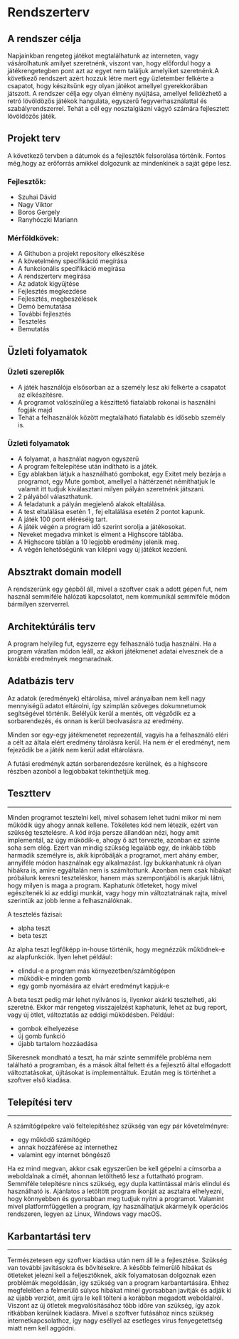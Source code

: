 Rendszerterv
============

## A rendszer célja

Napjainkban rengeteg játékot megtalálhatunk az interneten, vagy vásárolhatunk amilyet szeretnénk, viszont van, hogy előfordul hogy a játékrengetegben pont azt az egyet nem találjuk amelyiket szeretnénk.A következő rendszert azért hozzuk létre mert egy üzletember felkérte a csapatot, hogy készítsünk egy olyan játékot amellyel gyerekkorában játszott. A rendszer célja egy olyan élmény nyújtása, amellyel felidézhető a retró lövöldözős játékok hangulata, egyszerű fegyverhasználattal és szabályrendszerrel.
Tehát a cél egy nosztalgiázni vágyó számára fejlesztett lövöldözős játék.

## Projekt terv

A következő tervben a dátumok és a fejlesztők felsorolása történik. Fontos még,hogy az erőforrás amikkel dolgozunk az mindenkinek a saját gépe lesz.

### Fejlesztők:
+ Szuhai Dávid
+ Nagy Viktor
+ Boros Gergely
+ Ranyhóczki Mariann

### Mérföldkövek:
+ A Githubon a projekt repository elkészítése
+ A követelmény specifikáció megírása
+ A funkcionális specifikáció megírása
+ A rendszerterv megírása
+ Az adatok kigyűjtése
+ Fejlesztés megkezdése
+ Fejlesztés, megbeszélések
+ Demó bemutatása
+ További fejlesztés
+ Tesztelés
+ Bemutatás

## Üzleti folyamatok

### Üzleti szereplők
+ A játék használója elsősorban az a személy lesz aki felkérte a csapatot az elkészítésre.
+ A programot valószínűleg a készíttető fiatalabb rokonai is használni fogják majd 
+ Tehát a felhasználók között megtalálható fiatalabb és idősebb személy is.

### Üzleti folyamatok

+ A folyamat, a használat nagyon egyszerű
+ A program feltelepítése után indítható is a játék.
+ Egy ablakban látjuk a használható gombokat, egy Exitet mely bezárja a programot, egy Mute gombot, amellyel a háttérzenét némíthatjuk le valamit itt tudjuk kiválasztani milyen pályán szeretnénk játszani.
+ 2 pályából választhatunk.
+ A feladatunk a pályán megjelenő alakok eltalálása.
+ A test eltalálása esetén 1 , fej eltalálása esetén 2 pontot kapunk.
+ A játék 100 pont eléréséig tart.
+ A játék végén a program idő szerint sorolja a játékosokat.
+ Neveket megadva minket is elment a Highscore táblába.
+ A Highscore táblán a 10 legjobb eredmény jelenik meg.
+ A végén lehetőségünk van kilépni vagy új játékot kezdeni.

Absztrakt domain modell
-----------------------

A rendszerünk egy gépből áll, mivel a szoftver csak a adott gépen fut, nem használ semmiféle 
hálózati kapcsolatot, nem kommunikál semmiféle módon bármilyen szerverrel.

Architektúrális terv
--------------------

A program helyileg fut, egyszerre egy felhasználó tudja használni. Ha a program váratlan módon
leáll, az akkori játékmenet adatai elvesznek de a korábbi eredmények megmaradnak.

Adatbázis terv
--------------

Az adatok (eredmények) eltárolása, mivel arányaiban nem kell nagy mennyiségű adatot eltárolni,
így szimplán szöveges dokumnetumok segítségével történik. Belélyük kerül a mentés, ott végződik
ez a sorbarendezés, és onnan is kerül beolvasásra az eredmény.

Minden sor egy-egy játékmenetet reprezentál, vagyis ha a felhasználó eléri a célt az általa
elért eredmény tárolásra kerül. Ha nem ér el eredményt, nem fejeződik be a játék nem kerül adat
eltárolásra. 

A futási eredményk aztán sorbarendezésre kerülnek, és a highscore részben azonból a legjobbakat 
tekinthetjük meg.

## Tesztterv
------------------------------
Minden programot tesztelni kell, mivel sohasem lehet tudni mikor mi nem működik úgy ahogy annak kellene. Tökéletes kód nem létezik, ezért van szükség tesztelésre. A kód írója persze állandóan nézi, hogy amit implementál, az úgy működik-e, ahogy ő azt tervezte, azonban ez szinte soha sem elég. Ezért van mindig szükség legalább egy, de inkább több harmadik személyre is, akik kipróbálják a programot, mert ahány ember, annyiféle módon használnak egy alkalmazást. Így bukkanhatunk rá olyan hibákra is, amire egyáltalán nem is számítottunk. Azonban nem csak hibákat próbálunk keresni teszteléskor, hanem más szempontjából is akarjuk látni, hogy milyen is maga a program. Kaphatunk ötleteket, hogy mivel egészítenék ki az eddigi munkát, vagy hogy min változtatnának rajta, mivel szerintük az jobb lenne a felhasználóknak.

A tesztelés fázisai:

* alpha teszt
* beta teszt

Az alpha teszt legfőképp in-house történik, hogy megnézzük működnek-e az alapfunkciók. Ilyen lehet például:

- elindul-e a program más környezetben/számítógépen
- működik-e minden gomb
- egy gomb nyomására az elvárt eredményt kapjuk-e

A beta teszt pedig már lehet nyilvános is, ilyenkor akárki tesztelheti, aki szeretné. Ekkor már rengeteg visszajelzést kaphatunk, lehet az bug report, vagy új ötlet, változtatás az eddigi működésben. Például:

- gombok elhelyezése
- új gomb funkció
- újabb tartalom hozzáadása

Sikeresnek mondható a teszt, ha már szinte semmiféle probléma nem található a programban, és a mások által feltett és a fejlesztő által elfogadott változtatásokat, újításokat is implementáltuk. Ezután meg is történhet a szoftver első kiadása.

## Telepítési terv
------------------------------
A számítógépekre való feltelepítéshez szükség van egy pár követelményre:

- egy működő számítógép
- annak hozzáférése az internethez
- valamint egy internet böngésző

Ha ez mind megvan, akkor csak egyszerűen be kell gépelni a címsorba a weboldalnak a címét, ahonnan letölthető lesz a futtatható program. Semmiféle telepítésre nincs szükség, egy dupla kattintással máris elindul és használható is. Ajánlatos a letöltött program ikonját az asztalra elhelyezni, hogy könnyebben és gyorsabban meg tudjuk nyitni a programot. Valamint mivel platformfüggetlen a program, így használhatjuk akármelyik operációs rendszeren, legyen az Linux, Windows vagy macOS.

## Karbantartási terv
------------------------------
Természetesen egy szoftver kiadása után nem áll le a fejlesztése. Szükség van további javításokra és bővítésekre. A később felmerülő hibákat és ötleteket jelezni kell a feljesztőknek, akik folyamatosan dolgoznak ezen problémák megoldásán, így szükség van a program karbantartására. Ehhez megfelelően a felmerülő súlyos hibákat minél gyorsabban javítják és adják ki az újabb verziót, amit újra le kell tölteni a korábban megadott weboldalról. Viszont az új ötletek megvalósításához több időre van szükség, így azok ritkábban kerülnek kiadásra. Mivel a szoftver futásához nincs szükség internetkapcsolathoz, így nagy eséllyel az esetleges vírus fenyegetettség miatt nem kell aggódni. 
